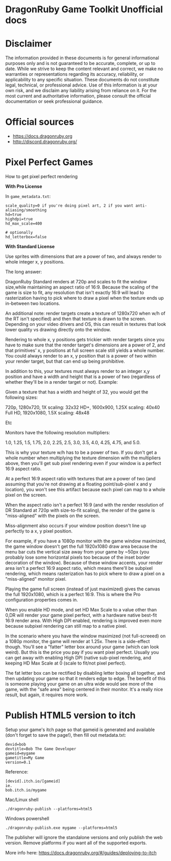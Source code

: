 # DragonRuby Game Toolkit Unofficial docs

# Disclaimer

The information provided in these documents is for general informational purposes only and is not guaranteed to be accurate, complete, or up to date. While we strive to keep the content relevant and correct, we make no warranties or representations regarding its accuracy, reliability, or applicability to any specific situation. These documents do not constitute legal, technical, or professional advice. Use of this information is at your own risk, and we disclaim any liability arising from reliance on it. For the most current and authoritative information, please consult the official documentation or seek professional guidance.

# Official sources

- https://docs.dragonruby.org
- http://discord.dragonruby.org/



# Pixel Perfect Games

How to get pixel perfect rendering

**With Pro License**

In `game_metadata.txt`:

```
scale_quality=0 if you're doing pixel art, 2 if you want anti-aliasing/smoothing
hd=true
highdpi=true
hd_max_scale=400

# optionally
hd_letterbox=false
```

**With Standard License**

Use sprites with dimensions that are a power of two, and always render to whole integer x, y positions.

The long answer:

DragonRuby Standard renders at 720p and scales to fit the window size,while maintaining an aspect ratio of 16:9. Because the scaling of the game is size to fit, any resolution that isn't exactly 16:9 will lead to rasterization having to pick where to draw a pixel when the texture ends up in-between two locations.

An additional note: render targets create a texture of 1280x720 when w/h of the RT isn't specified) and then that texture is drawn to the screen. Depending on your video drivers and OS, this can result in textures that look lower quality vs drawing directly onto the window.

Rendering to whole x, y positions gets trickier with render targets since you have to make sure that the render target's dimensions are a power of 2, and that primitives' x, y positions at full screen scale still yields a whole number. You could always render to an x, y position that is a power of two within your render target, but that can end up being prohibitive.

In addition to this, your textures must always render to an integer x,y position and have a width and height that is a power of two (regardless of whether they'll be in a render target or not). 
Example:

Given a texture that has a width and height of 32, you would get the following sizes:

720p, 1280x720, 1X scaling: 32x32
HD+, 1600x900, 1.25X scaling: 40x40
Full HD, 1920x1080, 1.5X scaling: 48x48

Etc

Monitors have the following resolution multipliers:

1.0, 1.25, 1.5, 1.75, 2.0, 2.25, 2.5, 3.0, 3.5, 4.0, 4.25, 4.75, and 5.0.

This is why your texture w/h has to be a power of two. If you don't get a whole number when multiplying the texture dimension with the multipliers above, then you'll get sub pixel rendering even if your window is a perfect 16:9 aspect ratio.

At a perfect 16:9 aspect ratio with textures that are a power of two (and assuming that you're not drawing at a floating point/sub-pixel x and y location), you won't see this artifact because each pixel can map to a whole pixel on the screen.

When the aspect ratio isn't a perfect 16:9 (and with the render resolution of DR Standard at 720p with size-to-fit scaling), the render of the game is "miss-aligned" with the pixels on the screen.

Miss-alignment also occurs if your window position doesn't line up perfectly to a x, y pixel position.

For example, if you have a 1080p monitor with the game window maximized, the game window doesn't get the full 1920x1080 draw area because the menu bar cuts the vertical size away from your game by ~50px (you probably lose some horizontal pixels too because of the inset border decoration of the window). Because of these window accents, your render area isn't a perfect 16:9 aspect ratio, which means there'll be subpixel rendering, which means rasterization has to pick where to draw a pixel on a "miss-aligned" monitor pixel.

Playing the game full screen (instead of just maximized) gives the canvas the full 1920x1080, which is a perfect 16:9. 
This is where the Pro configuration properties comes in.

When you enable HD mode, and set HD Max Scale to a value other than 0,DR will render your game pixel perfect, with a hardware native best-fit 16:9 render area. With High DPI enabled, rendering is improved even more because subpixel rendering can still map to a native pixel.

In the scenario where you have the window maximized (not full-screeed) on a 1080p monitor, the game will render at 1.25x. There is a side-effect though. You'll see a "fatter" letter box around your game (which can look weird). But this is the price you pay if you want pixel perfect. Usually you can get away with enabling High DPI (native sub-pixel rendering, and keeping HD Max Scale at 0 (scale to fit/not pixel perfect).

The fat letter box can be rectified by disabling letter boxing all together, and then updating your game so that it renders edge to edge. The benefit of this is someone playing your game on an ultra wide would see more of the game, with the "safe area" being centered in their monitor. It's a really nice result, but again, it requires more work.

# Publish HTML5 version to itch

Setup your game's itch page so that gameid is generated and available (don't forget to save the page!), then fill out metadata.txt:
```
devid=bob
devtitle=Bob The Game Developer
gameid=mygame
gametitle=My Game
version=0.1
```

Reference:
```
[devid].itch.io/[gameid]
ie.
bob.itch.io/mygame
```

Mac/Linux shell
```
./dragonruby-publish --platforms=html5
```

Windows powershell
```
./dragonruby-publish.exe mygame --platforms=html5 
```

The publisher will ignore the standalone versions and only publish the web version. Remove platforms if you want all of the supported exports.

More info here: https://docs.dragonruby.org/#/guides/deploying-to-itch

